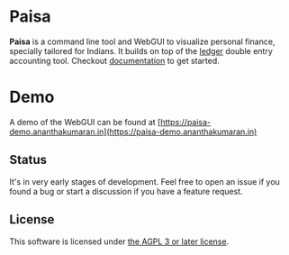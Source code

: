 # Paisa

**Paisa** is a command line tool and WebGUI to visualize personal
finance, specially tailored for Indians. It builds on top of the
[ledger](https://www.ledger-cli.org/) double entry accounting tool. Checkout [documentation](https://ananthakumaran.in/paisa/)
to get started.

# Demo

A demo of the WebGUI can be found at [https://paisa-demo.ananthakumaran.in](https://paisa-demo.ananthakumaran.in)

## Status

It's in very early stages of development. Feel free to open an issue
if you found a bug or start a discussion if you have a feature
request.

## License

This software is licensed under [the AGPL 3 or later license](./COPYING).
